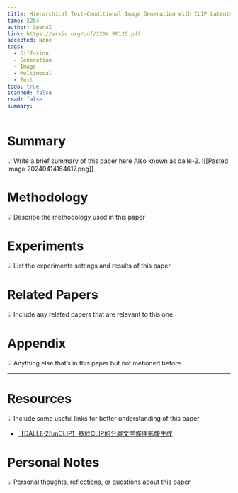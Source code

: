 ```yaml
---
title: Hierarchical Text-Conditional Image Generation with CLIP Latents
time: 2204
author: OpenAI
link: https://arxiv.org/pdf/2204.06125.pdf
accepted: None
tags:
  - Diffusion
  - Generation
  - Image
  - Multimodal
  - Text
todo: true
scanned: false
read: false
summary:
---
```

# Summary
💡 Write a brief summary of this paper here
Also known as dalle-2.
![[Pasted image 20240414164617.png]]
# Methodology
💡 Describe the methodology used in this paper

# Experiments
💡 List the experiments settings and results of this paper

# Related Papers
💡 Include any related papers that are relevant to this one

# Appendix
💡 Anything else that’s in this paper but not metioned before

---
# Resources
💡 Include some useful links for better understanding of this paper
- [【DALLE·2/unCLIP】基於CLIP的分層文字條件影像生成](https://blog.csdn.net/weixin_45378275/article/details/129732266)

# Personal Notes
💡 Personal thoughts, reflections, or questions about this paper